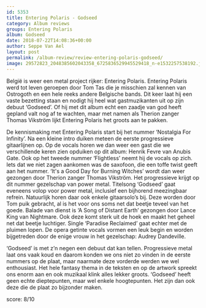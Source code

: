 ```yaml
---
id: 5353
title: Entering Polaris - Godseed
category: Album reviews
groups: Entering Polaris
album: Godseed
date: 2018-07-22T14:08:36+00:00
author: Seppe Van Ael
layout: post
permalink: /album-review/review-entering-polaris-godseed/
image: 29572823_2048385602043358_6725836529945529418_n-e1532257538192.jpg
---
```

België is weer een metal project rijker: Entering Polaris. Entering Polaris werd tot leven geroepen door Tom Tas die je misschien zal kennen van Ostrogoth en een hele reeks andere Belgische bands. Dit keer laat hij een vaste bezetting staan en nodigt hij heel wat gastmuzikanten uit op zijn debuut ‘Godseed’. Of hij met dit album echt een zaadje van god heeft gepland valt nog af te wachten, maar met namen als Therion zanger Thomas Vikström lijkt Entering Polaris het groots aan te pakken.

De kennismaking met Entering Polaris start bij het nummer ‘Nostalgia For Infinity’. Na een kleine intro duiken meteen de eerste progressieve gitaarlijnen op. Op de vocals horen we dan weer een gast die we verschillende keren zien opduiken op dit album: Henrik Fevre van Anubis Gate. Ook op het tweede nummer ‘Flightless’ neemt hij de vocals op zich. Iets dat we niet zagen aankomen was de saxofoon, die een toffe twist geeft aan het nummer. ‘It's a Good Day for Burning Witches’ wordt dan weer gezongen door Therion zanger Thomas Vikström. Het progressieve krijgt op dit nummer gezelschap van power metal. Titelsong ‘Godseed’ gaat eveneens volop voor power metal, inclusief een bijhorend meezingbaar refrein. Natuurlijk horen daar ook enkele gitaarsolo’s bij. Deze worden door Tom puik gebracht, al is het voor ons soms net dat beetje teveel van het goede. Balade van dienst is ‘A Song of Distant Earth’ gezongen door Lance King van Nightmare. Ook deze komt sterk uit de hoek en maakt het geheel net dat beetje luchtiger. Single ‘Paradise Reclaimed’ gaat echter met de pluimen lopen. De opera getinte vocals vormen een leuk begin en worden bijgetreden door de enige vrouw in het gezelschap: Audrey Dandeville.

‘Godseed’ is met z’n negen een debuut dat kan tellen. Progressieve metal laat ons vaak koud en daarom konden we ons niet zo vinden in de eerste nummers op de plaat, maar naarmate deze vorderde werden we wel enthousiast. Het hele fantasy thema in de teksten en op de artwork spreekt ons enorm aan en ook muzikaal klink alles lekker groots. ‘Godseed’ heeft geen echte dieptepunten, maar wel enkele hoogtepunten. Het zijn dan ook deze die de plaat zo bijzonder maken.

score: 8/10
